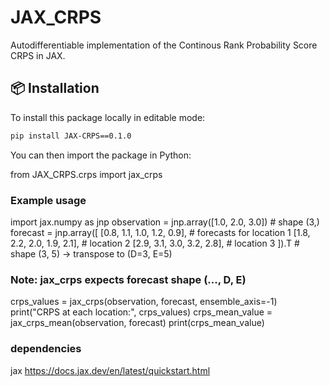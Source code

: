 # JAX_CRPS
Autodifferentiable implementation of the Continous Rank Probability Score CRPS in JAX.

## 📦 Installation
To install this package locally in editable mode:

```bash
pip install JAX-CRPS==0.1.0
```

You can then import the package in Python:

from JAX_CRPS.crps import jax_crps

### Example usage
import jax.numpy as jnp
observation = jnp.array([1.0, 2.0, 3.0])  # shape (3,)
forecast = jnp.array([
    [0.8, 1.1, 1.0, 1.2, 0.9],  # forecasts for location 1
    [1.8, 2.2, 2.0, 1.9, 2.1],  # location 2
    [2.9, 3.1, 3.0, 3.2, 2.8],  # location 3
]).T  # shape (3, 5) → transpose to (D=3, E=5)

### Note: jax_crps expects forecast shape (..., D, E)
crps_values = jax_crps(observation, forecast, ensemble_axis=-1)
print("CRPS at each location:", crps_values)
crps_mean_value = jax_crps_mean(observation, forecast)
print(crps_mean_value)


### dependencies
jax
https://docs.jax.dev/en/latest/quickstart.html